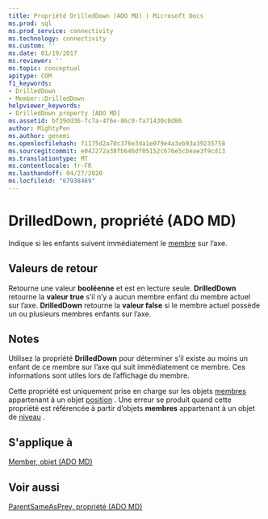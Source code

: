 ```yaml
---
title: Propriété DrilledDown (ADO MD) | Microsoft Docs
ms.prod: sql
ms.prod_service: connectivity
ms.technology: connectivity
ms.custom: ''
ms.date: 01/19/2017
ms.reviewer: ''
ms.topic: conceptual
apitype: COM
f1_keywords:
- DrilledDown
- Member::DrilledDown
helpviewer_keywords:
- DrilledDown property [ADO MD]
ms.assetid: bf39dd36-fc7a-4f6e-86c0-fa71430c0d86
author: MightyPen
ms.author: genemi
ms.openlocfilehash: f1175d2a70c376e3da1e079e4a3eb93a39235758
ms.sourcegitcommit: e042272a38fb646df05152c676e5cbeae3f9cd13
ms.translationtype: MT
ms.contentlocale: fr-FR
ms.lasthandoff: 04/27/2020
ms.locfileid: "67938469"
---
```

# <a name="drilleddown-property-ado-md"></a>DrilledDown, propriété (ADO MD)
Indique si les enfants suivent immédiatement le [membre](../../../ado/reference/ado-md-api/member-object-ado-md.md) sur l’axe.  
  
## <a name="return-values"></a>Valeurs de retour  
 Retourne une valeur **booléenne** et est en lecture seule. **DrilledDown** retourne la **valeur true** s’il n’y a aucun membre enfant du membre actuel sur l’axe. **DrilledDown** retourne la **valeur false** si le membre actuel possède un ou plusieurs membres enfants sur l’axe.  
  
## <a name="remarks"></a>Notes  
 Utilisez la propriété **DrilledDown** pour déterminer s’il existe au moins un enfant de ce membre sur l’axe qui suit immédiatement ce membre. Ces informations sont utiles lors de l’affichage du membre.  
  
 Cette propriété est uniquement prise en charge sur les objets [membres](../../../ado/reference/ado-md-api/member-object-ado-md.md) appartenant à un objet [position](../../../ado/reference/ado-md-api/position-object-ado-md.md) . Une erreur se produit quand cette propriété est référencée à partir d’objets **membres** appartenant à un objet de [niveau](../../../ado/reference/ado-md-api/level-object-ado-md.md) .  
  
## <a name="applies-to"></a>S'applique à  
 [Member, objet (ADO MD)](../../../ado/reference/ado-md-api/member-object-ado-md.md)  
  
## <a name="see-also"></a>Voir aussi  
 [ParentSameAsPrev, propriété (ADO MD)](../../../ado/reference/ado-md-api/parentsameasprev-property-ado-md.md)
